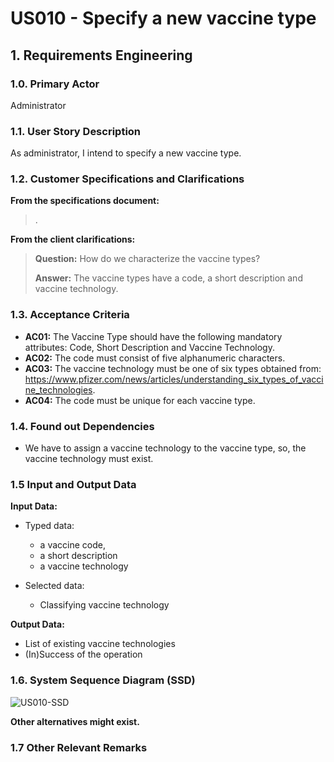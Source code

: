# US010 - Specify a new vaccine type

## 1. Requirements Engineering

### 1.0. Primary Actor
Administrator

### 1.1. User Story Description

As administrator, I intend to specify a new vaccine type.

### 1.2. Customer Specifications and Clarifications

**From the specifications document:**

> .

**From the client clarifications:**

> **Question:** How do we characterize the vaccine types?
>
> **Answer:** The vaccine types have a code, a short description and vaccine technology.

### 1.3. Acceptance Criteria

* **AC01:** The Vaccine Type should have the following mandatory attributes: Code, Short Description and Vaccine Technology.
* **AC02:** The code must consist of five alphanumeric characters.
* **AC03:** The vaccine technology must be one of six types obtained from: https://www.pfizer.com/news/articles/understanding_six_types_of_vaccine_technologies.
* **AC04:** The code must be unique for each vaccine type.

### 1.4. Found out Dependencies

* We have to assign a vaccine technology to the vaccine type, so, the vaccine technology must exist.

### 1.5 Input and Output Data

**Input Data:**

* Typed data:
    * a vaccine code,
    * a short description
    * a vaccine technology

* Selected data:
    * Classifying vaccine technology

**Output Data:**

* List of existing vaccine technologies
* (In)Success of the operation

### 1.6. System Sequence Diagram (SSD)

![US010-SSD](/Users/nunocastro/JavaProjects/UpSkill/2024/sns-base/doc/use-cases/uc010/requirements/png/us010-SSD-System_Sequence_Diagram__SSD_.png)

**Other alternatives might exist.**

### 1.7 Other Relevant Remarks
